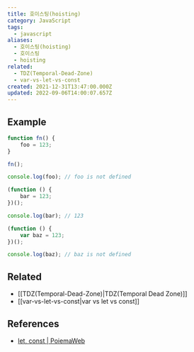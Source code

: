 ```yaml
---
title: 호이스팅(hoisting)
category: JavaScript
tags:
  - javascript
aliases:
  - 호이스팅(hoisting)
  - 호이스팅
  - hoisting
related:
  - TDZ(Temporal-Dead-Zone)
  - var-vs-let-vs-const
created: 2021-12-31T13:47:00.000Z
updated: 2022-09-06T14:00:07.657Z
---
```


<Metadata />

## Example

```js
function fn() {
	foo = 123;
}

fn();

console.log(foo); // foo is not defined

(function () {
	bar = 123;
})();

console.log(bar); // 123

(function () {
	var baz = 123;
})();

console.log(baz); // baz is not defined
```

## Related

- [[TDZ(Temporal-Dead-Zone)|TDZ(Temporal Dead Zone)]]
- [[var-vs-let-vs-const|var vs let vs const]]

## References

- [let, const | PoiemaWeb](https://poiemaweb.com/es6-block-scope#13-%ED%98%B8%EC%9D%B4%EC%8A%A4%ED%8C%85)
